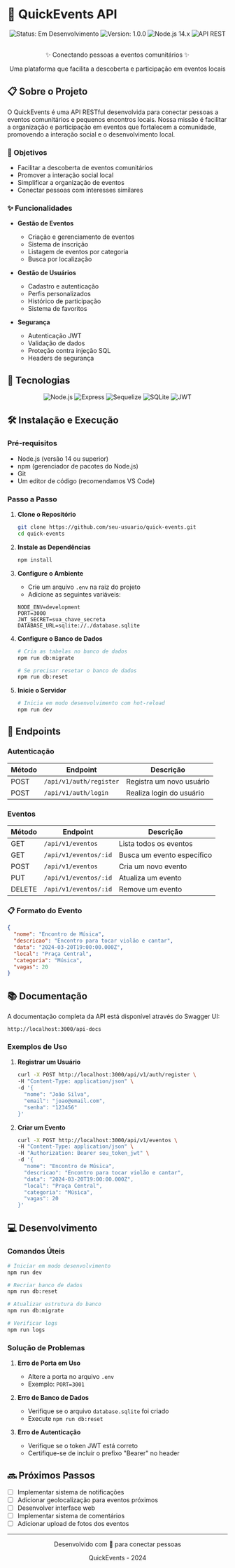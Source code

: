 # 🎉 QuickEvents API

<div align="center">
  <img src="https://img.shields.io/badge/Status-Em%20Desenvolvimento-yellow" alt="Status: Em Desenvolvimento"/>
  <img src="https://img.shields.io/badge/Version-1.0.0-blue" alt="Version: 1.0.0"/>
  <img src="https://img.shields.io/badge/Node.js-14.x-green" alt="Node.js 14.x"/>
  <img src="https://img.shields.io/badge/API-REST-orange" alt="API REST"/>
</div>

<br>

<div align="center">
  <p>✨ Conectando pessoas a eventos comunitários ✨</p>
  <p>Uma plataforma que facilita a descoberta e participação em eventos locais</p>
</div>

## 📋 Sobre o Projeto

O QuickEvents é uma API RESTful desenvolvida para conectar pessoas a eventos comunitários e pequenos encontros locais. Nossa missão é facilitar a organização e participação em eventos que fortalecem a comunidade, promovendo a interação social e o desenvolvimento local.

### 🎯 Objetivos

- Facilitar a descoberta de eventos comunitários
- Promover a interação social local
- Simplificar a organização de eventos
- Conectar pessoas com interesses similares

### ✨ Funcionalidades

- **Gestão de Eventos**

  - Criação e gerenciamento de eventos
  - Sistema de inscrição
  - Listagem de eventos por categoria
  - Busca por localização

- **Gestão de Usuários**

  - Cadastro e autenticação
  - Perfis personalizados
  - Histórico de participação
  - Sistema de favoritos

- **Segurança**
  - Autenticação JWT
  - Validação de dados
  - Proteção contra injeção SQL
  - Headers de segurança

## 🚀 Tecnologias

<div align="center">
  <img src="https://img.shields.io/badge/Node.js-339933?style=for-the-badge&logo=nodedotjs&logoColor=white" alt="Node.js"/>
  <img src="https://img.shields.io/badge/Express-000000?style=for-the-badge&logo=express&logoColor=white" alt="Express"/>
  <img src="https://img.shields.io/badge/Sequelize-52B0E7?style=for-the-badge&logo=sequelize&logoColor=white" alt="Sequelize"/>
  <img src="https://img.shields.io/badge/SQLite-07405E?style=for-the-badge&logo=sqlite&logoColor=white" alt="SQLite"/>
  <img src="https://img.shields.io/badge/JWT-000000?style=for-the-badge&logo=jsonwebtokens&logoColor=white" alt="JWT"/>
</div>

## 🛠️ Instalação e Execução

### Pré-requisitos

- Node.js (versão 14 ou superior)
- npm (gerenciador de pacotes do Node.js)
- Git
- Um editor de código (recomendamos VS Code)

### Passo a Passo

1. **Clone o Repositório**

   ```bash
   git clone https://github.com/seu-usuario/quick-events.git
   cd quick-events
   ```

2. **Instale as Dependências**

   ```bash
   npm install
   ```

3. **Configure o Ambiente**

   - Crie um arquivo `.env` na raiz do projeto
   - Adicione as seguintes variáveis:

   ```env
   NODE_ENV=development
   PORT=3000
   JWT_SECRET=sua_chave_secreta
   DATABASE_URL=sqlite://./database.sqlite
   ```

4. **Configure o Banco de Dados**

   ```bash
   # Cria as tabelas no banco de dados
   npm run db:migrate

   # Se precisar resetar o banco de dados
   npm run db:reset
   ```

5. **Inicie o Servidor**
   ```bash
   # Inicia em modo desenvolvimento com hot-reload
   npm run dev
   ```

## 📝 Endpoints

### Autenticação

| Método | Endpoint                | Descrição                |
| ------ | ----------------------- | ------------------------ |
| POST   | `/api/v1/auth/register` | Registra um novo usuário |
| POST   | `/api/v1/auth/login`    | Realiza login do usuário |

### Eventos

| Método | Endpoint              | Descrição                  |
| ------ | --------------------- | -------------------------- |
| GET    | `/api/v1/eventos`     | Lista todos os eventos     |
| GET    | `/api/v1/eventos/:id` | Busca um evento específico |
| POST   | `/api/v1/eventos`     | Cria um novo evento        |
| PUT    | `/api/v1/eventos/:id` | Atualiza um evento         |
| DELETE | `/api/v1/eventos/:id` | Remove um evento           |

### 📋 Formato do Evento

```json
{
  "nome": "Encontro de Música",
  "descricao": "Encontro para tocar violão e cantar",
  "data": "2024-03-20T19:00:00.000Z",
  "local": "Praça Central",
  "categoria": "Música",
  "vagas": 20
}
```

## 📚 Documentação

A documentação completa da API está disponível através do Swagger UI:

```
http://localhost:3000/api-docs
```

### Exemplos de Uso

1. **Registrar um Usuário**

   ```bash
   curl -X POST http://localhost:3000/api/v1/auth/register \
   -H "Content-Type: application/json" \
   -d '{
     "nome": "João Silva",
     "email": "joao@email.com",
     "senha": "123456"
   }'
   ```

2. **Criar um Evento**
   ```bash
   curl -X POST http://localhost:3000/api/v1/eventos \
   -H "Content-Type: application/json" \
   -H "Authorization: Bearer seu_token_jwt" \
   -d '{
     "nome": "Encontro de Música",
     "descricao": "Encontro para tocar violão e cantar",
     "data": "2024-03-20T19:00:00.000Z",
     "local": "Praça Central",
     "categoria": "Música",
     "vagas": 20
   }'
   ```

## 💻 Desenvolvimento

### Comandos Úteis

```bash
# Iniciar em modo desenvolvimento
npm run dev

# Recriar banco de dados
npm run db:reset

# Atualizar estrutura do banco
npm run db:migrate

# Verificar logs
npm run logs
```

### Solução de Problemas

1. **Erro de Porta em Uso**

   - Altere a porta no arquivo `.env`
   - Exemplo: `PORT=3001`

2. **Erro de Banco de Dados**

   - Verifique se o arquivo `database.sqlite` foi criado
   - Execute `npm run db:reset`

3. **Erro de Autenticação**
   - Verifique se o token JWT está correto
   - Certifique-se de incluir o prefixo "Bearer" no header

## 🔜 Próximos Passos

- [ ] Implementar sistema de notificações
- [ ] Adicionar geolocalização para eventos próximos
- [ ] Desenvolver interface web
- [ ] Implementar sistema de comentários
- [ ] Adicionar upload de fotos dos eventos

---

<div align="center">
  <p>Desenvolvido com 💜 para conectar pessoas</p>
  <p>QuickEvents - 2024</p>
</div>

